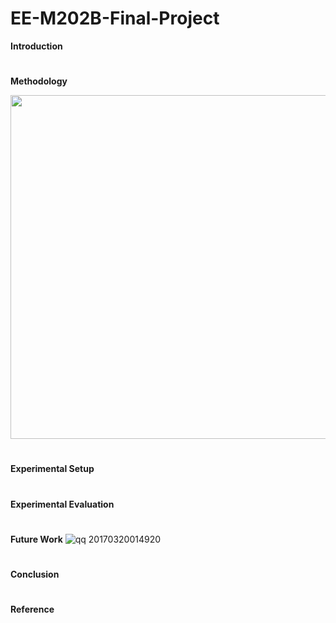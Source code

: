 # EE-M202B-Final-Project

**Introduction**

#



**Methodology**

<p align="center">
  <img src="https://cloud.githubusercontent.com/assets/22850278/24138603/17d2e5e0-0dd6-11e7-9e12-df5e0b3af57c.png" width="550"/>
</p>

#



**Experimental Setup**

#


**Experimental Evaluation**

#


**Future Work**
![qq 20170320014920](https://cloud.githubusercontent.com/assets/10173940/24233016/7b6ee712-0f4c-11e7-9ce5-ae30aa338546.png)

#



**Conclusion**

#


**Reference** 

#
